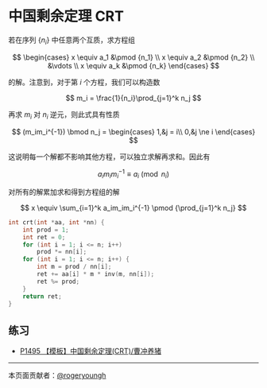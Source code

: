 # 中国剩余定理 CRT

若在序列 $\{n_i\}$ 中任意两个互质，求方程组

$$
\begin{cases}
x \equiv a_1 &\pmod {n_1} \\
x \equiv a_2 &\pmod {n_2} \\
&\vdots \\
x \equiv a_k &\pmod {n_k}
\end{cases}
$$

的解。注意到，对于第 $i$ 个方程，我们可以构造数

$$
m_i = \frac{1}{n_i}\prod_{j=1}^k n_j
$$

再求 $m_i$ 对 $n_i$ 逆元，则此式具有性质

$$
(m_im_i^{-1}) \bmod n_j = \begin{cases}
1,&j = i\\
0,&j \ne i
\end{cases}
$$

这说明每一个解都不影响其他方程，可以独立求解再求和。因此有

$$
a_im_im_i^{-1} \equiv a_i\pmod {n_i}
$$

对所有的解累加求和得到方程组的解

$$
x \equiv \sum_{i=1}^k a_im_im_i^{-1} \pmod {\prod_{j=1}^k n_j}
$$

```cpp
int crt(int *aa, int *nn) {
    int prod = 1;
    int ret = 0;
    for (int i = 1; i <= n; i++)
        prod *= nn[i];
    for (int i = 1; i <= n; i++) {
        int m = prod / nn[i];
        ret += aa[i] * m * inv(m, nn[i]);
        ret %= prod;
    }
    return ret;
}
```

## 练习

- [P1495 【模板】中国剩余定理(CRT)/曹冲养猪](https://www.luogu.com.cn/problem/P1495)

------

本页面贡献者：[@rogeryoungh](https://github.com/rogeryoungh)
